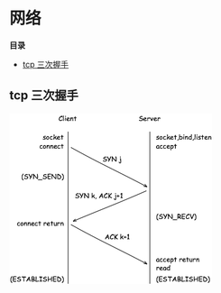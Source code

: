 # 网络

**目录**

<!-- vim-markdown-toc GFM -->
* [tcp 三次握手](#tcp-三次握手)

<!-- vim-markdown-toc -->

## tcp 三次握手

![three times handshake](./assets/three-times-handshake.png)
